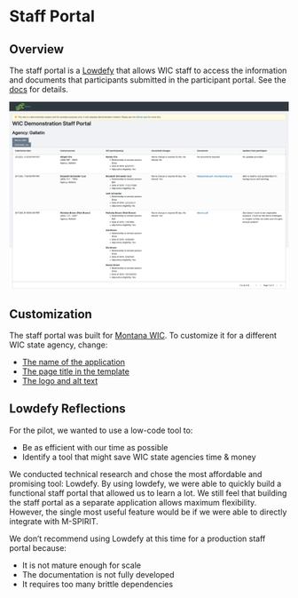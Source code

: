 # Staff Portal

## Overview

The staff portal is a [Lowdefy](https://lowdefy.com) that allows WIC staff to access the information and documents that participants submitted in the participant portal. See the [docs](../docs/staff) for details.

![Staff portal screenshot](../docs/imgs/staff-portal.png)

## Customization

The staff portal was built for [Montana WIC](https://dphhs.mt.gov/ecfsd/WIC). To customize it for a different WIC state agency, change:

- [The name of the application](https://github.com/navapbc/wic-participant-recertification-portal/blob/0cb2893e3093d7b2f666367558ca6b4221d78e7e/staff/lowdefy.yaml#L4)
- [The page title in the template](https://github.com/navapbc/wic-participant-recertification-portal/blob/0cb2893e3093d7b2f666367558ca6b4221d78e7e/staff/templates/page_template.yml#L52)
- [The logo and alt text](https://github.com/navapbc/wic-participant-recertification-portal/blob/0cb2893e3093d7b2f666367558ca6b4221d78e7e/staff/templates/page_template.yml#L22)

## Lowdefy Reflections

For the pilot, we wanted to use a low-code tool to:

- Be as efficient with our time as possible
- Identify a tool that might save WIC state agencies time & money

We conducted technical research and chose the most affordable and promising tool: Lowdefy. By using lowdefy, we were able to quickly build a functional staff portal that allowed us to learn a lot. We still feel that building the staff portal as a separate application allows maximum flexibility. However, the single most useful feature would be if we were able to directly integrate with M-SPIRIT.

We don’t recommend using Lowdefy at this time for a production staff portal because:

- It is not mature enough for scale
- The documentation is not fully developed
- It requires too many brittle dependencies